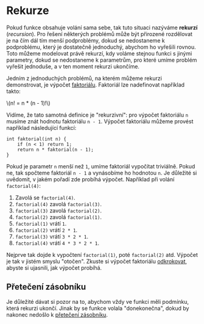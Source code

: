 # Rekurze
Pokud funkce obsahuje volání sama sebe, tak tuto situaci nazýváme **rekurzí** (*recursion*).
Pro řešení některých problémů může být přirozené rozdělovat je na čím dál tím menší podproblémy,
dokud se nedostaneme k podproblému, který je dostatečně jednoduchý, abychom ho vyřešili rovnou.
Toto můžeme modelovat právě rekurzí, kdy voláme stejnou funkci s jinými parametry, dokud se
nedostaneme k parametrům, pro které umíme problém vyřešit jednoduše, a v ten moment rekurzi ukončíme.

Jedním z jednoduchých problémů, na kterém můžeme rekurzi demonstrovat, je výpočet
[faktoriálu](https://cs.wikipedia.org/wiki/Faktori%C3%A1l). Faktoriál lze nadefinovat například takto:

\\(n! = n * (n - 1)!\\)

Vidíme, že tato samotná definice je "rekurzivní": pro výpočet faktoriálu `n` musíme znát hodnotu
faktoriálu `n - 1`. Výpočet faktoriálu můžeme provést například následující funkcí:
```c,editable
int faktorial(int n) {
    if (n < 1) return 1;
    return n * faktorial(n - 1);
}
```
Pokud je parametr `n` menší než `1`, umíme faktoriál vypočítat triviálně. Pokud ne, tak spočteme
faktoriál `n - 1` a vynásobíme ho hodnotou `n`. Je důležité si uvědomit, v jakém pořadí zde probíhá
výpočet. Například při volání `factorial(4)`:
1) Zavolá se `factorial(4)`.
2) `factorial(4)` zavolá `factorial(3)`.
3) `factorial(3)` zavolá `factorial(2)`.
4) `factorial(2)` zavolá `factorial(1)`.
5) `factorial(1)` vrátí `1`.
6) `factorial(2)` vrátí `2 * 1`.
7) `factorial(3)` vrátí `3 * 2 * 1`.
8) `factorial(4)` vrátí `4 * 3 * 2 * 1`.

Nejprve tak dojde k vypočtení `factorial(1)`, poté `factorial(2)` atd. Výpočet je tak v jistém
smyslu "otočen". Zkuste si výpočet faktoriálu [odkrokovat](../../prostredi/ladeni.md#krokování), abyste
si ujasnili, jak výpočet probíhá.

## Přetečení zásobníku
Je důležité dávat si pozor na to, abychom vždy ve funkci měli podmínku, která rekurzi ukončí.
Jinak by se funkce volala "donekonečna", dokud by nakonec nedošlo k
[přetečení zásobníku](../../caste_chyby/pametove_chyby.md#stack-overflow).
